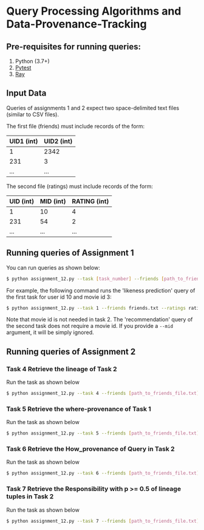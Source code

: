 # Query Processing Algorithms and Data-Provenance-Tracking

## Pre-requisites for running queries:

1. Python (3.7+)
2. [Pytest](https://docs.pytest.org/en/stable/)
3. [Ray](https://ray.io)

## Input Data

Queries of assignments 1 and 2 expect two space-delimited text files (similar to CSV files). 

The first file (friends) must include records of the form:

|UID1 (int)|UID2 (int)|
|----|----|
|1   |2342|
|231 |3   |
|... |... |

The second file (ratings) must include records of the form:

|UID (int)|MID (int)|RATING (int)|
|---|---|------|
|1  |10 |4     |
|231|54 |2     |
|...|...|...   |

## Running queries of Assignment 1

You can run queries as shown below: 

```bash
$ python assignment_12.py --task [task_number] --friends [path_to_friends_file.txt] --ratings [path_to_ratings_file.txt] --uid [user_id] --mid [movie_id]
```

For example, the following command runs the 'likeness prediction' query of the first task for user id 10 and movie id 3:

```bash
$ python assignment_12.py --task 1 --friends friends.txt --ratings ratings.txt --uid 10 --mid 3
```
Note that movie id is not needed in task 2. The 'recommendation' query of the second task does not require a movie id. If you provide a `--mid` argument, it will be simply ignored.

## Running queries of Assignment 2

### Task 4 Retrieve the lineage of Task 2
Run the task as shown below

```bash
$ python assignment_12.py --task 4 --friends [path_to_friends_file.txt] --ratings [path_to_ratings_file.txt] --uid [user_id] 
```

### Task 5 Retrieve the where-provenance of Task 1 
Run the task as shown below

```bash
$ python assignment_12.py --task 5 --friends [path_to_friends_file.txt] --ratings [path_to_ratings_file.txt] --uid [user_id] --mid [movie_id]
```

### Task 6 Retrieve the How_provenance of Query in Task 2
Run the task as shown below

```bash
$ python assignment_12.py --task 6 --friends [path_to_friends_file.txt] --ratings [path_to_ratings_file.txt] --uid [user_id] 
```

### Task 7 Retrieve the Responsibility with p >= 0.5 of lineage tuples in Task 2
Run the task as shown below

```bash
$ python assignment_12.py --task 7 --friends [path_to_friends_file.txt] --ratings [path_to_ratings_file.txt] --uid [user_id] 
```

